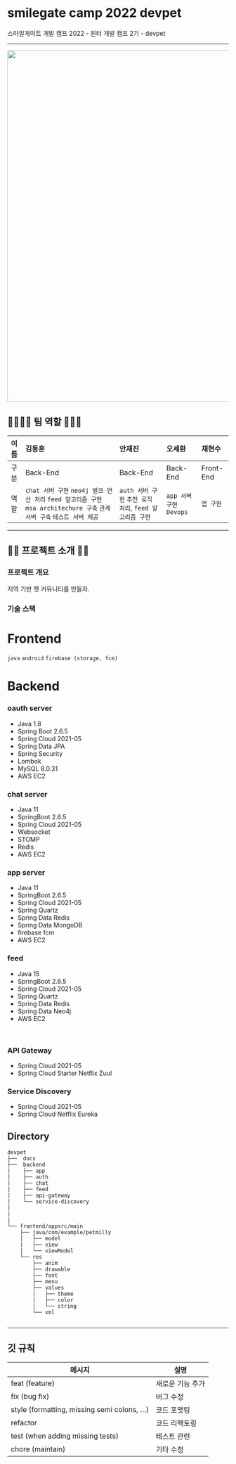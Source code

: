 # smilegate camp 2022 devpet
스마일게이트 개발 캠프 2022 - 윈터 개발 캠프 2기 - devpet

---
 <img src= "https://user-images.githubusercontent.com/32475430/221047363-d8734e76-d675-42ec-8727-4078e5b0fa67.png" width="800px"/>

## 👨‍👩‍👧‍👦 팀 역할 👨‍👧‍👦 
|이름|김동훈|안재진|오세환|채현수|
|:--|:-|:--|:--|:--|
|구분|Back-End|Back-End|Back-End|Front-End|
|역할|`chat 서버 구현` `neo4j 벌크 연산 처리` `feed 알고리즘 구현` `msa architechure 구축` `관계 서버 구축` `테스트 서버 제공`|`auth 서버 구현` `추천 로직 처리`, `feed 알고리즘 구현` |`app 서버 구현` `Devops`|`앱 구현`|

---

## 🧑‍💻 프로젝트 소개 🧑‍💻
### 프로젝트 개요
지역 기반 펫 커뮤니티를 만들자.

### 기술 스택
 # Frontend<br>
 `java`
 `android`
 `firebase (storage, fcm)`
<br>

 # Backend<br>
 ### oauth server
 * Java 1.8
 * Spring Boot 2.6.5
 * Spring Cloud 2021-05
 * Spring Data JPA
 * Spring Security
 * Lombok
 * MySQL 8.0.31
 * AWS EC2

 ### chat server
 * Java 11
 * SpringBoot 2.6.5
 * Spring Cloud 2021-05
 * Websocket
 * STOMP
 * Redis
 * AWS EC2

 ### app server
* Java 11
* SpringBoot 2.6.5
* Spring Cloud 2021-05
* Spring Quartz
* Spring Data Redis
* Spring Data MongoDB
* firebase fcm
* AWS EC2

 ### feed
 * Java 15
 * SpringBoot 2.6.5
 * Spring Cloud 2021-05
 * Spring Quartz
 * Spring Data Redis
 * Spring Data Neo4j
 * AWS EC2
<br>

 ### API Gateway
 * Spring Cloud 2021-05
 * Spring Cloud Starter Netflix Zuul

 ### Service Discovery
 * Spring Cloud 2021-05
 * Spring Cloud Netflix Eureka

## Directory

```
devpet
├──  docs
├──  backend
|    ├── app
|    ├── auth
|    ├── chat
|    ├── feed
|    ├── api-gateway
|    └── service-discovery
|    
|    
|
└── frontend/appsrc/main
    ├── java/com/example/petmilly
    |   ├── model
    |   ├── view
    |   └── viewModel
    └── res
        ├── anim
        ├── drawable
        ├── font
        ├── menu
        ├── values
        |   ├── theme
        |   ├── color
        |   └── string
        └── xml
                   
```
---

## 깃 규칙

|                   메시지                   |             설명             |
| ------------------------------------------ | ---------------------------- |
| feat (feature)                             |  새로운 기능 추가            |
| fix (bug fix)                              |  버그 수정                   |
| style (formatting, missing semi colons, …) |  코드 포맷팅                 |
| refactor                                   |  코드 리팩토링               |
| test (when adding missing tests)           |  테스트 관련                 |
| chore (maintain)                           |  기타 수정                   |